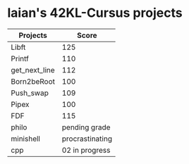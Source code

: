 # laian's 42KL-Cursus projects

|Projects | Score |
|---------|-------|
|Libft    |125    |
|Printf   |110    |
|get_next_line|112|
|Born2beRoot|100  |
|Push_swap|109|
|Pipex|100|
|FDF|115|
|philo|pending grade|
|minishell|procrastinating|
|cpp|02 in progress|


